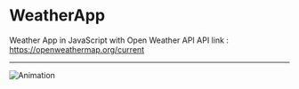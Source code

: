 # WeatherApp
Weather App in JavaScript with Open Weather API
API link : https://openweathermap.org/current
<hr>

![Animation](https://user-images.githubusercontent.com/73228549/183938331-0d89c0ca-a421-4157-b0e3-b9887bce760e.gif)
